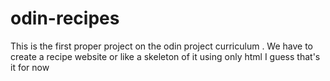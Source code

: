 # odin-recipes
This is the first proper project on the odin project curriculum .
We have to create a recipe website or like a skeleton of it using only html
I guess that's it for now